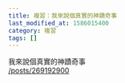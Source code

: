 ```yaml
---
title: 複習：我來說個真實的神蹟奇事
last_modified_at: 1586015400
category: 複習
tags: []
---
```


<p>我來說個真實的神蹟奇事<br/>
<a href="/posts/269192900" target="_blank">/posts/269192900</a></p>
<p> </p>
